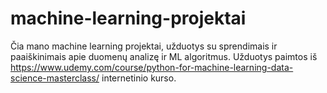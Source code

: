 # machine-learning-projektai

Čia mano machine learning projektai, užduotys su sprendimais ir paaiškinimais apie duomenų analizę ir ML algoritmus. Užduotys paimtos iš https://www.udemy.com/course/python-for-machine-learning-data-science-masterclass/ internetinio kurso.
